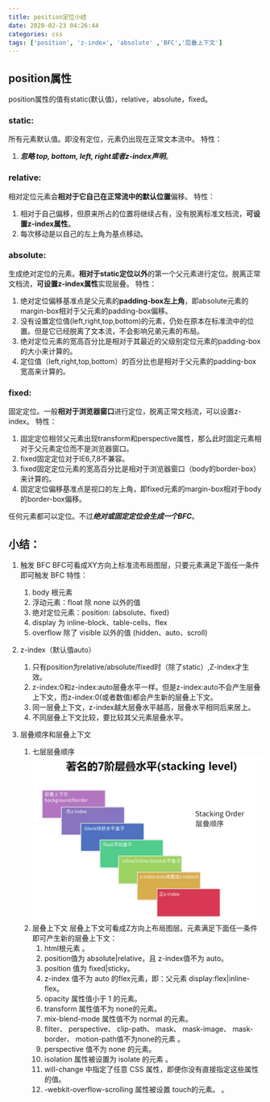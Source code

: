 ```yaml
---
title: position定位小结
date: 2020-02-23 04:26:44
categories: css
tags: ['position', 'z-index', 'absolute' ,'BFC','层叠上下文']
---
```


## position属性
position属性的值有static(默认值)，relative，absolute，fixed。

### static:
所有元素默认值。即没有定位，元素仍出现在正常文本流中。
特性：
1. ***忽略 top, bottom, left, right或者z-index声明***。

### relative:
相对定位元素会**相对于它自己在正常流中的默认位置**偏移。
特性：
1. 相对于自己偏移，但原来所占的位置将继续占有，没有脱离标准文档流，**可设置z-index属性**。
2. 每次移动是以自己的左上角为基点移动。

### absolute: 
生成绝对定位的元素。**相对于static定位以外**的第一个父元素进行定位。脱离正常文档流，**可设置z-index属性**实现层叠。
特性：
1. 绝对定位偏移基准点是父元素的**padding-box左上角**，即absolute元素的margin-box相对于父元素的padding-box偏移。
2. 没有设置定位值(left,right,top,bottom)的元素，仍处在原本在标准流中的位置。但是它已经脱离了文本流，不会影响兄弟元素的布局。
3. 绝对定位元素的宽高百分比是相对于其最近的父级别定位元素的padding-box的大小来计算的。
4. 定位值（left,right,top,bottom）的百分比也是相对于父元素的padding-box宽高来计算的。

### fixed:    
固定定位。一般**相对于浏览器窗口**进行定位，脱离正常文档流，可以设置z-index。
特性：
1. 固定定位相邻父元素出现transform和perspective属性，那么此时固定元素相对于父元素定位而不是浏览器窗口。
2. fixed固定定位对于IE6,7,8不兼容。
3. fixed固定定位元素的宽高百分比是相对于浏览器窗口（body的border-box）来计算的。
4. 固定定位偏移基准点是视口的左上角，即fixed元素的margin-box相对于body的border-box偏移。

任何元素都可以定位。不过***绝对或固定定位会生成一个BFC***。

## 小结：
1. 触发 BFC
BFC可看成XY方向上标准流布局图层，只要元素满足下面任一条件即可触发 BFC 特性：
    1. body 根元素
    2. 浮动元素：float 除 none 以外的值
    3. 绝对定位元素：position: (absolute、fixed)
    4. display 为 inline-block、table-cells、flex
    5. overflow 除了 visible 以外的值 (hidden、auto、scroll)

2. z-index（默认值auto）
    1. 只有position为relative/absolute/fixed时（除了static）,Z-index才生效。
    2. z-index:0和z-index:auto层叠水平一样。但是z-index:auto不会产生层叠上下文，而z-index:0(或者数值)都会产生新的层叠上下文。
    3. 同一层叠上下文，z-index越大层叠水平越高，层叠水平相同后来居上。
    4. 不同层叠上下文比较，要比较其父元素层叠水平。

3. 层叠顺序和层叠上下文
    1. 七层层叠顺序
    ![七层层叠顺序](/images/123.png)
    2. 层叠上下文
    层叠上下文可看成Z方向上布局图层。元素满足下面任一条件即可产生新的层叠上下文：
        1. html根元素 。
        1. position值为 absolute|relative，且 z-index值不为 auto。
        1. position 值为 fixed|sticky。
        1. z-index 值不为 auto 的flex元素，即：父元素 display:flex|inline-flex。
        1. opacity 属性值小于 1 的元素。
        1. transform 属性值不为 none的元素。
        1. mix-blend-mode 属性值不为 normal 的元素。
        1. filter、 perspective、 clip-path、 mask、 mask-image、 mask-border、 motion-path值不为none的元素 。
        1. perspective 值不为 none 的元素。
        1. isolation 属性被设置为 isolate 的元素 。
        1. will-change 中指定了任意 CSS 属性，即便你没有直接指定这些属性的值。
        1. -webkit-overflow-scrolling 属性被设置 touch的元素。
。
